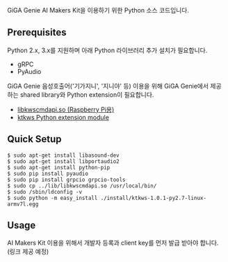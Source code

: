GiGA Genie AI Makers Kit을 이용하기 위한 Python 소스 코드입니다.

## Prerequisites

Python 2.x, 3.x를 지원하며 아래 Python 라이브러리 추가 설치가 필요합니다.

* gRPC
* PyAudio

GiGA Genie 음성호출어('기가지니', '지니야' 등) 이용을 위해 GiGA Genie에서 제공하는
shared library와 Python extension이 필요합니다.

* [libkwscmdapi.so (Raspberry Pi용)](https://github.com/gigagenie/ai-makers-kit/blob/master/lib/libkwscmdapi.so)
* [ktkws Python extension module](https://github.com/gigagenie/ai-makers-kit/tree/master/python/install)

## Quick Setup

    $ sudo apt-get install libasound-dev
    $ sudo apt-get install libportaudio2
    $ sudo apt-get install python-pip
    $ sudo pip install pyaudio
    $ sudo pip install grpcio grpcio-tools
    $ sudo cp ../lib/libkwscmdapi.so /usr/local/bin/
    $ sudo /sbin/ldconfig -v
    $ sudo python -m easy_install ./install/ktkws-1.0.1-py2.7-linux-armv7l.egg
    
## Usage

AI Makers Kit 이용을 위해서 개발자 등록과 client key를 먼저 발급 받아야 합니다.(링크 제공 예정)
